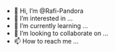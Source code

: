 - 👋 Hi, I’m @Rafi-Pandora
- 👀 I’m interested in ...
- 🌱 I’m currently learning ...
- 💞️ I’m looking to collaborate on ...
- 📫 How to reach me ...

<!---
Rafi-Pandora/Rafi-Pandora is a ✨ special ✨ repository because its `README.md` (this file) appears on your GitHub profile.
You can click the Preview link to take a look at your changes.
--->
